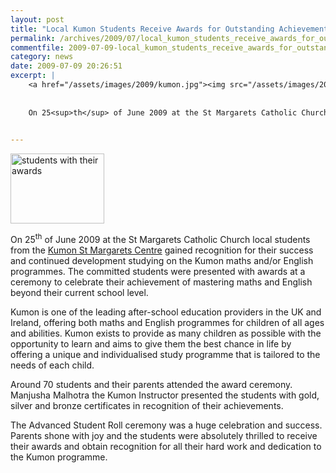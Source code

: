 ```yaml
---
layout: post
title: "Local Kumon Students Receive Awards for Outstanding Achievements"
permalink: /archives/2009/07/local_kumon_students_receive_awards_for_outstandin.html
commentfile: 2009-07-09-local_kumon_students_receive_awards_for_outstandin
category: news
date: 2009-07-09 20:26:51
excerpt: |
    <a href="/assets/images/2009/kumon.jpg"><img src="/assets/images/2009/kumon-thumb.jpg" width="150" height="112" alt="students with their awards" class="photo right" /></a>
    
    
    On 25<sup>th</sup> of June 2009 at the St Margarets Catholic Church local students from the <a href="https://stmargarets.london/directory/school/200709280322">Kumon St Margarets Centre</a> gained recognition for their success and continued development studying on the Kumon maths and/or English programmes.  The committed students were presented with awards at a ceremony to celebrate their achievement of mastering maths and English beyond their current school level.
    

---
```


<a href="/assets/images/2009/kumon.jpg"><img src="/assets/images/2009/kumon-thumb.jpg" width="150" height="112" alt="students with their awards" class="photo right" /></a>

On 25<sup>th</sup> of June 2009 at the St Margarets Catholic Church local students from the [Kumon St Margarets Centre](https://stmargarets.london/directory/school/200709280322) gained recognition for their success and continued development studying on the Kumon maths and/or English programmes. The committed students were presented with awards at a ceremony to celebrate their achievement of mastering maths and English beyond their current school level.

Kumon is one of the leading after-school education providers in the UK and Ireland, offering both maths and English programmes for children of all ages and abilities. Kumon exists to provide as many children as possible with the opportunity to learn and aims to give them the best chance in life by offering a unique and individualised study programme that is tailored to the needs of each child.

Around 70 students and their parents attended the award ceremony. Manjusha Malhotra the Kumon Instructor presented the students with gold, silver and bronze certificates in recognition of their achievements.

The Advanced Student Roll ceremony was a huge celebration and success. Parents shone with joy and the students were absolutely thrilled to receive their awards and obtain recognition for all their hard work and dedication to the Kumon programme.

